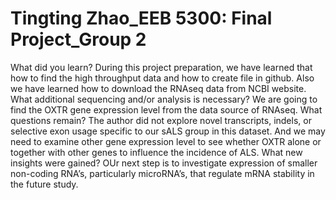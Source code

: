 # Tingting Zhao_EEB 5300: Final Project_Group 2 <OXTR-Gene-Expression-in-Patients-with-Amyotrophic-Lateral-Sclerosis>
What did you learn?
During this project preparation, we have learned that how to find the high throughput data and how to create file in github. Also we have learned how to download the RNAseq data from NCBI website.
What additional sequencing and/or analysis is necessary?
We are going to find the OXTR gene expression level from the data source of RNAseq.
What questions remain?
The author did not explore novel transcripts, indels, or selective exon usage specific to our sALS group in this dataset. And we may need to examine other gene expression level to see whether OXTR alone or together with other genes to influence the incidence of ALS.
What new insights were gained?
OUr next step is to investigate expression of smaller non-coding RNA’s, particularly microRNA’s, that regulate mRNA stability in the future study.

